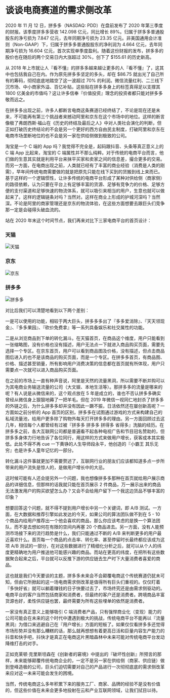 # 谈谈电商赛道的需求侧改革

2020 年 11 月 12 日，拼多多（NASDAQ: PDD）在盘前发布了 2020 年第三季度的财报。该季度拼多多营收 142.098 亿元，同比增长 89%。归属于拼多多普通股股东的净亏损为 7.847 亿元，去年同期净亏损为 23.35 亿元。非美国通用会计准则（Non-GAAP）下，归属于拼多多普通股股东的净利润为 4.664 亿元，去年同期净亏损为 16.604 亿元，首次实现单季度盈利。随着这份财报的发布，拼多多的股价也在随后的两个交易日内大涨超过 30%，创下了 $155.61 的历史新高。

从 2018 年上市就让人『看不懂』的拼多多越来越让更多的人『看不懂』了，这其中也包括我自己在内。作为原先拼多多坚定的多头，却在 $86.75 就出光了自己所有的筹码，彻彻底底地踏空了这一波超过 70% 的利润。微信流量红利、二三线下沉市场、中小商家外溢、百亿补贴，这些贴在拼多多身上的标签真得足以支撑其 1800 亿美金的市值吗？这让许多信奉『价值投资』理念的投资者都只能对拼多多敬而远之。

在拼多多出现之前，许多人都断言电商这条赛道已经终结了，不论是现在还是未来，不可能再有第三个挑战者来撼动阿里和京东在这个市场中的地位。这样的断言像极了弗朗西斯·福山在《历史的终结及最后之人》中对人类社会演化的判断，但正如打破历史终结论的不会是另一个更好的西方自由民主制度，打破阿里和京东在电商市场垄断地位的也不会是另一家在供给侧做到极致的公司。

淘宝是一个 C 端的 App 吗？我觉得不完全是，起码跟抖音、头条等真正意义上的 C 端 App 比起来，淘宝的 C 端属性并不那么纯粹。对于传统的电商平台而言，他们做的生意其实就是利用平台来抹平买家和卖家之间的信息差，撮合更多的交易。而另一方面，在电商出现之前，人类就已经有了丰富的商业经验（消费是人类的刚需），早年间传统电商需要做的就是把原先只能在线下买到的货搬到线上来而已。基于这样的一个逻辑惯性，让许多传统的电商平台形成了某种对供给侧（商家侧）的路径依赖，认为只要在平台上有足够丰富的货源、足够有竞争力的价格、足够方便的支付渠道和足够快速的物流体系，就可以吸引来相当的用户，生意也就可以做起来了。这样的逻辑链条对吗？当然对。这样在商业上形成的护城河深吗？当然深。不论是阿里的商家管理还是京东的物流体验，在这些方面想要去跟巨头们竞争那一定是会碰得头破血流的。

站在 2020 年末这个时间节点，我们再来对比下三家电商平台的首页设计：

### 天猫

![天猫](https://s3.ax1x.com/2020/12/13/re8a90.md.jpg)

### 京东

![京东](https://s3.ax1x.com/2020/12/13/re8Nhq.md.jpg)

### 拼多多

![拼多多](https://s3.ax1x.com/2020/12/13/re8tNn.md.jpg)

对比后我们可以清楚地看到以下两个差别：

一是可以使用的功能，相较于两大巨头，拼多多多出了『多多爱消除』、『天天领现金』、『多多果园』、『砍价免费拿』等一系列具备娱乐和社交属性的功能。

二是从浏览商品到下单的转化漏斗。在天猫首页，在商品这个维度，用户只能看到一张缩略图，没有价格也没有描述，用户无法点一下就进入商品购买页面，需要先选择一个专区。在京东首页，用户可以看到商品图及价格，没有描述，但点击商品图后进入的也不是该商品的购买页面，而是一个专区。在拼多多首页，有商品图、价格、描述甚至销量，所有影响用户消费决策的信息都在首页就有所体现，用户只需要点一次就可以进入商品购买页面。

在之前的市场上一直有种声音说，阿里是天然的流量黑洞，所以需要不断并购可以为其电商业务输送流量的公司（大文娱、本地生活等）。那拼多多的流量是哪来的呢？有人说是从微信来的，这个观点放在 5 年是成立的，谁也不否认拼多多确实曾经从微信身上狠狠地薅了一把羊毛。但在 2019 年微信一视同仁地封杀了拼多多的外链之后，为什么拼多多却并没有因此一蹶不振，日活依然还在屡创新高呢？一方面如之前分析的 App 首页的区别，拼多多在试图通过游戏的方式来构建自己的私域流量池，给用户更多除了购物外每天打开拼多多的理由。另一方面回顾过去这几年，相信每个人都曾经有过被『拼多多 拼多多 拼得多 省得多』洗脑的经历。在拼多多之前，各大互联网公司都是普遍看不起各种电视广告和节目冠名赞助的，但拼多多身体力行地告诉了各位同行，用这样的方式来做用户增长，获客成本其实极低。此处不得不再 cue 一下黄铮的人生导师段永平，他创造的『小霸王 其乐无穷』也是许多人童年记忆的一部分。

转化漏斗这件事就更加不需要赘述了，互联网行业的朋友们应该都知道多点一步所带来的用户流失是惊人的，是做用户增长中的大忌。

这时候可能有人还会提另外一个问题，我也想像拼多多那种在首页就给用户展示商品的详细信息，但那样的话我就只能在首页展示 2 件商品，万一展示出来的商品无法激发用户的购买欲望怎么办？又会不会给用户留下一个我这边货品不够丰富的印象？

想要回答这个问题，就不得不提到用户增长中另一个关键词，即 A/B 测试。一方面，在大数据和推荐引擎如此发达的今天，如果公司的算法团队做不到在 5 - 10 个商品内给用户推荐出一个他会喜欢的商品，那么你应该考虑的是换一个算法团队，而不是去想如何在有限的空间内再塞 20 个商品进去。另一方面，没有人能预测市场接下来的流行趋势是什么，我们只能通过不断的 A/B 来判断更多的用户最近喜欢什么。首页每一个商品的点击率、转化率、甚至停留时长最终都应该成为这项 A/B 测试的一部分，在对这些数据进行了精细化分析之后，就可以从个人的纬度更精确地为用户推送他可能感兴趣的商品。而站在更高的纬度，在把所有这些数据聚合起来之后，平台就可以反推下游的供应链去生产时下大量消费者喜爱的商品。

这也就是我们今天要谈的主题，拼多多未来会不会颠覆电商这个传统赛道仍犹未可知，但由它所掀起的这一场电商需求侧改革是值得所有巨头们重视的。仅仅盯着『多快好省』就可以躺着赚钱的日子快要过去了，市场终究还是由需求侧驱动的。电商平台的客户当然包括商家和消费者，但最终的客户还是消费者。跨境商品丰富货源也好，柔性供应链也罢，最终需要为所有这些埋单的依然是消费者。

一家没有真正意义上能够吸引 C 端消费者产品，只有强悍商业化（变现）能力的公司可能会在未来的这个时代中遭遇到极大的挑战，传统电商平台不能再以『流量黑洞』为借口来逃避自己在『用户增长』方面的短板了。如果仅仅看拼多多还觉得市场形势并没有那么糟糕的话，那么就再想想有着更高日活和巨量内容生产能力的抖音和快手吧，抖快才是真正在电商这片黑暗森林中未来可能对传统电商平台发动降维打击的对手。

正如克莱顿·克里斯坦森在《创新者的窘境》中提出的『破坏性创新』所预言的那样，未来能够颠覆传统电商企业的，一定不是另一家在供给侧（商家、供应链）做到登峰造极的公司，巨头们迫切需要对自己的产品进行一次彻彻底底的需求侧改革来应对这一未来可能会发生的困境。

当然，传统电商这么多年积累下来的服务工厂、商家、品牌的经验不是没有价值的，但这些价值在未来会更多地投射在云和产业互联网领域，让我们拭目以待。